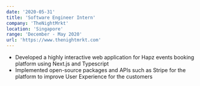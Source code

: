 ```yaml
---
date: '2020-05-31'
title: 'Software Engineer Intern'
company: 'TheNightMrkt'
location: 'Singapore'
range: 'December - May 2020'
url: 'https://www.thenightmrkt.com'
---
```


- Developed a highly interactive web application for Hapz events booking platform using Next.js and Typescript
- Implemented open-source packages and APIs such as Stripe for the platform to improve User Experience for the customers
